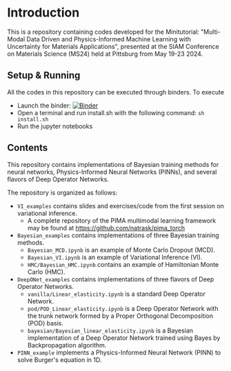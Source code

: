 # Introduction
This is a repository containing codes developed for the Minitutorial: "Multi-Modal Data Driven and Physics-Informed Machine Learning with Uncertainty for Materials Applications", presented at the SIAM Conference on Materials Science (MS24) held at Pittsburg from May 19-23 2024. 

## Setup & Running
All the codes in this repository can be executed through binders. To execute
* Launch the binder: [![Binder](https://mybinder.org/badge_logo.svg)](https://mybinder.org/v2/gh/ponkrshnan/SIAM_MS24_tutorial.git/HEAD)
* Open a terminal and run install.sh with the following command: ```sh install.sh```
* Run the jupyter notebooks

## Contents
This repository contains implementations of Bayesian training methods for neural networks,
Physics-Informed Neural Networks (PINNs), and several flavors of Deep Operator Networks.

The repository is organized as follows:
- `VI_examples` contains slides and exercises/code from the first session on variational inference.
  - A complete repository of the PIMA multimodal learning framework may be found at https://github.com/natrask/pima_torch
- `Bayesian_examples` contains implementations of three Bayesian training methods.
  - `Bayesian_MCD.ipynb` is an example of Monte Carlo Dropout (MCD).
  - `Bayesian_VI.ipynb` is an example of Variational Inference (VI).
  - `HMC/Bayesian_HMC.ipynb` contains an example of Hamiltonian Monte Carlo (HMC).
- `DeepONet_examples` contains implementations of three flavors of Deep Operator Networks.
  - `vanilla/Linear_elasticity.ipynb` is a standard Deep Operator Network.
  - `pod/POD_Linear_elasticity.ipynb` is a Deep Operator Network with the trunk network formed by a Proper Orthogonal Decomposition (POD) basis.
  - `bayesian/Bayesian_linear_elasticity.ipynb` is a Bayesian implementation of a Deep Operator Network trained using Bayes by Backpropagation algorithm.
- `PINN_example` implements a Physics-Informed Neural Network (PINN) to solve Burger's equation in 1D.
